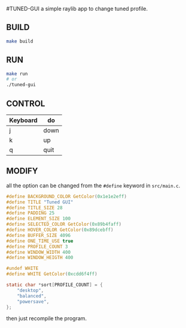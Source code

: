 #TUNED-GUI
a simple raylib app to change tuned profile.

## BUILD
```sh
make build
```

## RUN
```sh
make run
# or
./tuned-gui
```

## CONTROL

| Keyboard | do   |
|----------|------|
| j        | down |
| k        | up   |
| q        | quit |

## MODIFY

all the option can be changed from the `#define` keyword in `src/main.c`.

```c
#define BACKGROUND_COLOR GetColor(0x1e1e2eff)
#define TITLE "Tuned GUI"
#define TITLE_SIZE 28
#define PADDING 25
#define ELEMENT_SIZE 100
#define SELECTED_COLOR GetColor(0x89b4faff)
#define HOVER_COLOR GetColor(0x89dcebff)
#define BUFFER_SIZE 4096
#define ONE_TIME_USE true
#define PROFILE_COUNT 3
#define WINDOW_WIDTH 400
#define WINDOW_HEIGTH 400

#undef WHITE
#define WHITE GetColor(0xcdd6f4ff)

static char *sort[PROFILE_COUNT] = {
    "desktop",
    "balanced",
    "powersave",
};
```

then just recompile the program.
